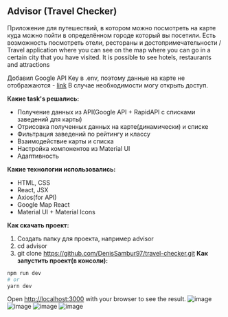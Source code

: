 ## Advisor (Travel Checker)

Приложение для путешествий, в котором можно посмотреть на карте куда можно пойти в определённом городе который вы посетили. Есть возможность посмотреть отели, рестораны и достопримечательности / Travel application where you can see on the map where you can go in a certain city that you have visited. It is possible to see hotels, restaurants and attractions

Добавил Google API Key в .env, поэтому данные на карте не отображаются - [link](https://travel-checker.vercel.app/) В случае необходимости могу открыть доступ.

**Какие task's решались:**
- Получение данных из API(Google API + RapidAPI с списками заведений для карты)
- Отрисовка полученных данных на карте(динамически) и списке
- Фильтрация заведений по рейтингу и классу
- Взаимодействие карты и списка
- Настройка компонентов из Material UI
- Адаптивность

**Какие технологии использовались:**
- HTML, CSS
- React, JSX
- Axios(for API)
- Google Map React
- Material UI + Material Icons

**Как скачать проект:**
1. Создать папку для проекта, например advisor
2. cd advisor
3. git clone https://github.com/DenisSambur97/travel-checker.git
**Как запустить проект(в консоли):**
```bash
npm run dev 
# or
yarn dev
```
Open [http://localhost:3000](http://localhost:3000) with your browser to see the result.
![image](https://user-images.githubusercontent.com/65072293/222695613-53cfd48d-3e80-4151-a93f-68809f6ae0db.png)
![image](https://user-images.githubusercontent.com/65072293/222695847-43d10e8d-539c-4c63-a77a-d24cbd2286a2.png)
![image](https://user-images.githubusercontent.com/65072293/222695964-98d753bd-6dd4-4cb6-acf6-1a6f4295ec79.png)
![image](https://user-images.githubusercontent.com/65072293/222696134-f0f92314-3585-4cbc-b5b7-f58275f918d0.png)
